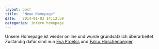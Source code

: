 ```yaml
---
layout: post
title:  "Neue Homepage"
date:   2014-01-03 14:12:59
categories: intern homepage
---
```


Unsere Homepage ist wieder online und wurde grundsätzlich überarbeitet. Zuständig dafür sind nun [Eva Proelss](mailto:eee@bbb.dee) und [Falco Hirschenberger](mailto:hirsch@bigfoot.de).